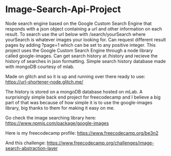 
# Image-Search-Api-Project

Node search engine based on the Google Custom Search Engine that responds with a json object containing a url 
and other information on each result.
To search use the url below with /search/yourSearch where yourSearch is whatever images your looking for. 
Can request different result pages by adding ?page=1 which can be set to any positive integer. 
This project uses the Google Custom Search Engine through a node library called google-images. 
Can get search history at /history and recieve the history of searches in json formatting. 
Simple search history database made with mongoDB courtesy of mlab.

Made on glitch and so it is up and running over there ready to use: https://url-shortener-node.glitch.me/

The history is stored on a mongoDB database hosted on mLab. A surprisingly simple back end project for freecodecamp and I
believe a big part of that was because of how simple it is to use the google-images library, big thanks to them for making it easy on me.

Go check the image searching library here: https://www.npmjs.com/package/google-images

Here is my freecodecamp profile: https://www.freecodecamp.org/be3n2

And this challenge: https://www.freecodecamp.org/challenges/image-search-abstraction-layer
